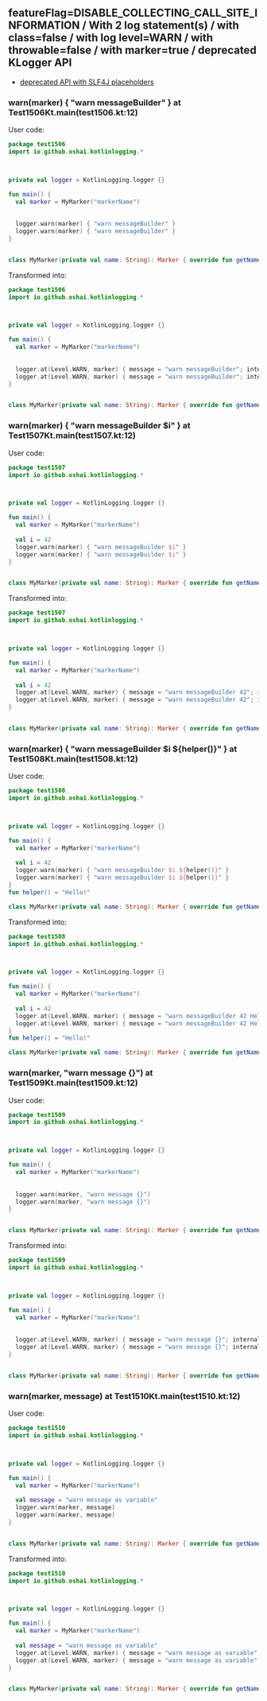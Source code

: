 ## featureFlag=DISABLE_COLLECTING_CALL_SITE_INFORMATION / With 2 log statement(s) / with class=false / with log level=WARN / with throwable=false / with marker=true / deprecated KLogger API

* [deprecated API with SLF4J placeholders](deprecated-slf4j-placeholders.md)

###  warn(marker) { "warn messageBuilder" } at Test1506Kt.main(test1506.kt:12)

User code:
```kotlin
package test1506
import io.github.oshai.kotlinlogging.*



private val logger = KotlinLogging.logger {}

fun main() {
  val marker = MyMarker("markerName")
  
  
  logger.warn(marker) { "warn messageBuilder" }
  logger.warn(marker) { "warn messageBuilder" }
}


class MyMarker(private val name: String): Marker { override fun getName() = name }

```
  
Transformed into:
```kotlin
package test1506
import io.github.oshai.kotlinlogging.*



private val logger = KotlinLogging.logger {}

fun main() {
  val marker = MyMarker("markerName")
  
  
  logger.at(Level.WARN, marker) { message = "warn messageBuilder"; internalCompilerData = KLoggingEventBuilder.InternalCompilerData(messageTemplate = "\"warn messageBuilder\"")
  logger.at(Level.WARN, marker) { message = "warn messageBuilder"; internalCompilerData = KLoggingEventBuilder.InternalCompilerData(messageTemplate = "\"warn messageBuilder\"")
}


class MyMarker(private val name: String): Marker { override fun getName() = name }

```

###  warn(marker) { "warn messageBuilder $i" } at Test1507Kt.main(test1507.kt:12)

User code:
```kotlin
package test1507
import io.github.oshai.kotlinlogging.*



private val logger = KotlinLogging.logger {}

fun main() {
  val marker = MyMarker("markerName")
  
  val i = 42
  logger.warn(marker) { "warn messageBuilder $i" }
  logger.warn(marker) { "warn messageBuilder $i" }
}


class MyMarker(private val name: String): Marker { override fun getName() = name }

```
  
Transformed into:
```kotlin
package test1507
import io.github.oshai.kotlinlogging.*



private val logger = KotlinLogging.logger {}

fun main() {
  val marker = MyMarker("markerName")
  
  val i = 42
  logger.at(Level.WARN, marker) { message = "warn messageBuilder 42"; internalCompilerData = KLoggingEventBuilder.InternalCompilerData(messageTemplate = "\"warn messageBuilder $i\"")
  logger.at(Level.WARN, marker) { message = "warn messageBuilder 42"; internalCompilerData = KLoggingEventBuilder.InternalCompilerData(messageTemplate = "\"warn messageBuilder $i\"")
}


class MyMarker(private val name: String): Marker { override fun getName() = name }

```

###  warn(marker) { "warn messageBuilder $i ${helper()}" } at Test1508Kt.main(test1508.kt:12)

User code:
```kotlin
package test1508
import io.github.oshai.kotlinlogging.*



private val logger = KotlinLogging.logger {}

fun main() {
  val marker = MyMarker("markerName")
  
  val i = 42
  logger.warn(marker) { "warn messageBuilder $i ${helper()}" }
  logger.warn(marker) { "warn messageBuilder $i ${helper()}" }
}
fun helper() = "Hello!"

class MyMarker(private val name: String): Marker { override fun getName() = name }

```
  
Transformed into:
```kotlin
package test1508
import io.github.oshai.kotlinlogging.*



private val logger = KotlinLogging.logger {}

fun main() {
  val marker = MyMarker("markerName")
  
  val i = 42
  logger.at(Level.WARN, marker) { message = "warn messageBuilder 42 Hello!"; internalCompilerData = KLoggingEventBuilder.InternalCompilerData(messageTemplate = "\"warn messageBuilder $i ${helper()}\"")
  logger.at(Level.WARN, marker) { message = "warn messageBuilder 42 Hello!"; internalCompilerData = KLoggingEventBuilder.InternalCompilerData(messageTemplate = "\"warn messageBuilder $i ${helper()}\"")
}
fun helper() = "Hello!"

class MyMarker(private val name: String): Marker { override fun getName() = name }

```

###  warn(marker, "warn message {}") at Test1509Kt.main(test1509.kt:12)

User code:
```kotlin
package test1509
import io.github.oshai.kotlinlogging.*



private val logger = KotlinLogging.logger {}

fun main() {
  val marker = MyMarker("markerName")
  
  
  logger.warn(marker, "warn message {}")
  logger.warn(marker, "warn message {}")
}


class MyMarker(private val name: String): Marker { override fun getName() = name }

```
  
Transformed into:
```kotlin
package test1509
import io.github.oshai.kotlinlogging.*



private val logger = KotlinLogging.logger {}

fun main() {
  val marker = MyMarker("markerName")
  
  
  logger.at(Level.WARN, marker) { message = "warn message {}"; internalCompilerData = KLoggingEventBuilder.InternalCompilerData(messageTemplate = "\"warn message {}\"")
  logger.at(Level.WARN, marker) { message = "warn message {}"; internalCompilerData = KLoggingEventBuilder.InternalCompilerData(messageTemplate = "\"warn message {}\"")
}


class MyMarker(private val name: String): Marker { override fun getName() = name }

```

###  warn(marker, message) at Test1510Kt.main(test1510.kt:12)

User code:
```kotlin
package test1510
import io.github.oshai.kotlinlogging.*



private val logger = KotlinLogging.logger {}

fun main() {
  val marker = MyMarker("markerName")
  
  val message = "warn message as variable"
  logger.warn(marker, message)
  logger.warn(marker, message)
}


class MyMarker(private val name: String): Marker { override fun getName() = name }

```
  
Transformed into:
```kotlin
package test1510
import io.github.oshai.kotlinlogging.*



private val logger = KotlinLogging.logger {}

fun main() {
  val marker = MyMarker("markerName")
  
  val message = "warn message as variable"
  logger.at(Level.WARN, marker) { message = "warn message as variable"; internalCompilerData = KLoggingEventBuilder.InternalCompilerData(messageTemplate = "message")
  logger.at(Level.WARN, marker) { message = "warn message as variable"; internalCompilerData = KLoggingEventBuilder.InternalCompilerData(messageTemplate = "message")
}


class MyMarker(private val name: String): Marker { override fun getName() = name }

```
